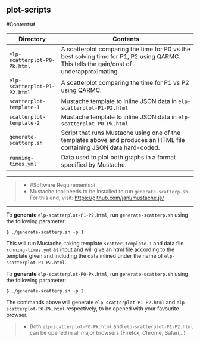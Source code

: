 
## **plot-scripts** ##


#Contents#

Directory | Contents															|
---------------|--------------------------------------------------------------------|
`elp-scatterplot-P0-Pk.html`			   | A scatterplot comparing the time for P0 vs the best solving time for P1, P2 using QARMC. This tells the gain/cost of underapproximating. 															|
`elp-scatterplot-P1-P2.html`			   | A scatterplot comparing the time for P1 vs P2 using QARMC.	 															|
`scatterplot-template-1`		   | Mustache template to inline JSON data in `elp-scatterplot-P1-P2.html`
`scatterplot-template-2`		   | Mustache template to inline JSON data in `elp-scatterplot-P0-Pk.html`
`generate-scatterp.sh`		   | Script that runs Mustache using one of the templates above and produces an HTML file containing JSON data hard-coded. 
`running-times.yml`		   | Data used to plot both graphs in a format specified by Mustache. 

----------


> - #Software Requirements:#
> - Mustache tool needs to be installed to run `generate-scatterp.sh`. For this end, visit: https://github.com/janl/mustache.js/

----------

To **generate** `elp-scatterplot-P1-P2.html`, run `generate-scatterp.sh` using the following parameter:

`$ ./generate-scatterp.sh -p 1`

This will run Mustache, taking template `scatter-template-1` and data file `running-times.yml` as input and will give an html file according to the template given and including the data inlined under the name of `elp-scatterplot-P1-P2.html`.

To **generate** `elp-scatterplot-P0-Pk.html`, run `generate-scatterp.sh` using the following parameter:

`$ ./generate-scatterp.sh -p 2`

The commands above will generate `elp-scatterplot-P1-P2.html` and `elp-scatterplot-P0-Pk.html` respectively, to be opened with your favourite browser.

> - Both `elp-scatterplot-P0-Pk.html` and `elp-scatterplot-P1-P2.html` can be opened in all major browsers (Firefox, Chrome, Safari,..)
